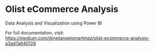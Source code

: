 
# Olist eCommerce Analysis

Data Analysis and Visualization using Power BI

For full documentation, visit: https://medium.com/@neilangelomartinez/olist-ecommerce-analysis-a3ad7a640128